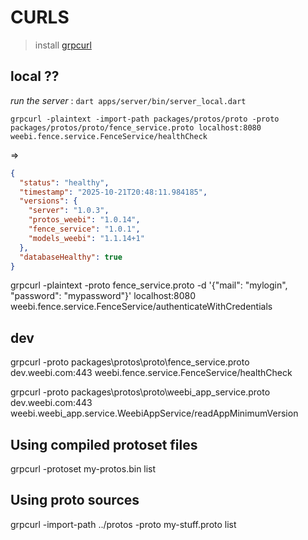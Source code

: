 # CURLS
> install [grpcurl](https://github.com/fullstorydev/grpcurl)

## local ??

_run the server_ : `dart apps/server/bin/server_local.dart`

``` shell
grpcurl -plaintext -import-path packages/protos/proto -proto packages/protos/proto/fence_service.proto localhost:8080 weebi.fence.service.FenceService/healthCheck
```

=> 
``` json
{
  "status": "healthy",
  "timestamp": "2025-10-21T20:48:11.984185",
  "versions": {
    "server": "1.0.3",
    "protos_weebi": "1.0.14",
    "fence_service": "1.0.1",
    "models_weebi": "1.1.14+1"
  },
  "databaseHealthy": true
}
```

grpcurl -plaintext -proto fence_service.proto -d '{\"mail\": \"mylogin\", \"password\": \"mypassword\"}' localhost:8080 weebi.fence.service.FenceService/authenticateWithCredentials

## dev
grpcurl -proto packages\protos\proto\fence_service.proto dev.weebi.com:443 weebi.fence.service.FenceService/healthCheck

grpcurl -proto packages\protos\proto\weebi_app_service.proto dev.weebi.com:443 weebi.weebi_app.service.WeebiAppService/readAppMinimumVersion




## Using compiled protoset files
grpcurl -protoset my-protos.bin list

## Using proto sources
grpcurl -import-path ../protos -proto my-stuff.proto list
